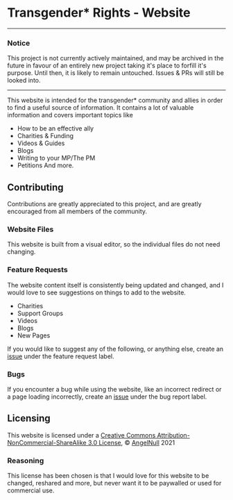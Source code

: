 # Transgender* Rights - Website

---

### Notice  
This project is not currently actively maintained, and may be archived in the future in favour of an entirely new project taking it's place to forfill it's purpose. Until then, it is likely to remain untouched. Issues & PRs will still be looked into. 

---

This website is intended for the transgender* community and allies in order to find a useful source of information. It contains a lot of valuable information and covers important topics like

- How to be an effective ally
- Charities & Funding
- Videos & Guides
- Blogs 
- Writing to your MP/The PM 
- Petitions
And more. 

## Contributing 
Contributions are greatly appreciated to this project, and are greatly encouraged from all members of the community.

### Website Files
This website is built from a visual editor, so the individual files do not need changing. 

### Feature Requests
The website content itself is consistently being updated and changed, and I would love to see suggestions on things to add to the website.

- Charities
- Support Groups
- Videos
- Blogs
- New Pages

If you would like to suggest any of the following, or anything else, create an [issue](https://github.com/angelicaldev/transrights/issues/new/choose) under the feature request label. 

### Bugs
If you encounter a bug while using the website, like an incorrect redirect or a page loading incorrectly, create an [issue](https://github.com/angelicaldev/transrights/issues/new/choose) under the bug report label.

## Licensing
This website is licensed under a [Creative Commons Attribution-NonCommercial-ShareAlike 3.0 License](https://creativecommons.org/licenses/by-nc-sa/3.0/), © [AngelNull](https://github.com/angelnull/) 2021

### Reasoning
This license has been chosen is that I would love for this website to be changed, reshared and more, but never want it to be paywalled or used for commercial use.
